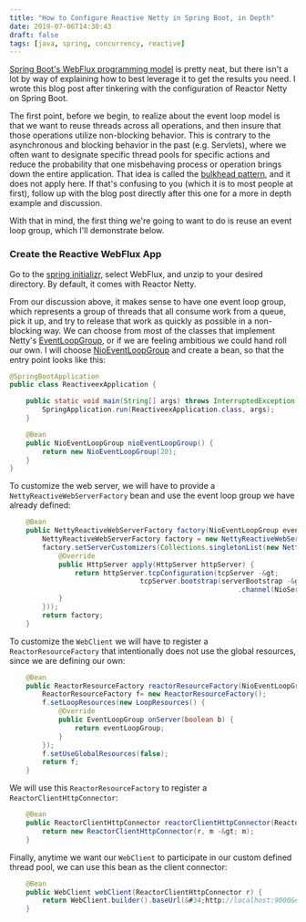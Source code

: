 ```yaml
---
title: "How to Configure Reactive Netty in Spring Boot, in Depth"
date: 2019-07-06T14:30:43
draft: false
tags: [java, spring, concurrency, reactive]
---
```


[Spring Boot&#39;s WebFlux programming model](https://docs.spring.io/spring/docs/current/spring-framework-reference/web-reactive.html) is pretty neat, but there isn&#39;t a lot by way of explaining how to best leverage it to get the results you need. I wrote this blog post after tinkering with the configuration of Reactor Netty on Spring Boot.

The first point, before we begin, to realize about the event loop model is that we want to reuse threads across all operations, and then insure that those operations utilize non-blocking behavior. This is contrary to the asynchronous and blocking behavior in the past (e.g. Servlets), where we often want to designate specific thread pools for specific actions and reduce the probability that one misbehaving process or operation brings down the entire application. That idea is called the [bulkhead pattern](https://docs.microsoft.com/en-us/azure/architecture/patterns/bulkhead), and it does not apply here. If that&#39;s confusing to you (which it is to most people at first), follow up with the blog post directly after this one for a more in depth example and discussion.

With that in mind, the first thing we&#39;re going to want to do is reuse an event loop group, which I&#39;ll demonstrate below.

### Create the Reactive WebFlux App

Go to the [spring initializr](https://start.spring.io/), select WebFlux, and unzip to your desired directory. By default, it comes with Reactor Netty.

From our discussion above, it makes sense to have one event loop group, which represents a group of threads that all consume work from a queue, pick it up, and try to release that work as quickly as possible in a non-blocking way. We can choose from most of the classes that implement Netty&#39;s [EventLoopGroup](https://netty.io/4.0/api/io/netty/channel/EventLoopGroup.html), or if we are feeling ambitious we could hand roll our own. I will choose [NioEventLoopGroup](https://netty.io/4.0/api/io/netty/channel/nio/NioEventLoopGroup.html) and create a bean, so that the entry point looks like this:

```java
@SpringBootApplication
public class ReactiveexApplication {

    public static void main(String[] args) throws InterruptedException {
        SpringApplication.run(ReactiveexApplication.class, args);
    }

    @Bean
    public NioEventLoopGroup nioEventLoopGroup() {
        return new NioEventLoopGroup(20);
    }
}

```

To customize the web server, we will have to provide a `NettyReactiveWebServerFactory` bean and use the event loop group we have already defined:

```java
    @Bean
    public NettyReactiveWebServerFactory factory(NioEventLoopGroup eventLoopGroup) {
        NettyReactiveWebServerFactory factory = new NettyReactiveWebServerFactory();
        factory.setServerCustomizers(Collections.singletonList(new NettyServerCustomizer() {
            @Override
            public HttpServer apply(HttpServer httpServer) {
                return httpServer.tcpConfiguration(tcpServer -&gt;
                                tcpServer.bootstrap(serverBootstrap -&gt; serverBootstrap.group(eventLoopGroup)
                                                        .channel(NioServerSocketChannel.class)));
            }
        }));
        return factory;
    }

```


To customize the `WebClient` we will have to register a `ReactorResourceFactory` that intentionally does not use the global resources, since we are defining our own:

```java
    @Bean
    public ReactorResourceFactory reactorResourceFactory(NioEventLoopGroup eventLoopGroup) {
        ReactorResourceFactory f= new ReactorResourceFactory();
        f.setLoopResources(new LoopResources() {
            @Override
            public EventLoopGroup onServer(boolean b) {
                return eventLoopGroup;
            }
        });
        f.setUseGlobalResources(false);
        return f;
    }

```

We will use this `ReactorResourceFactory` to register a `ReactorClientHttpConnector`:

```java
    @Bean
    public ReactorClientHttpConnector reactorClientHttpConnector(ReactorResourceFactory r) {
        return new ReactorClientHttpConnector(r, m -&gt; m);
    }

```

Finally, anytime we want our `WebClient` to participate in our custom defined thread pool, we can use this bean as the client connector:

```java
    @Bean
    public WebClient webClient(ReactorClientHttpConnector r) {
        return WebClient.builder().baseUrl(&#34;http://localhost:9000&#34;).clientConnector(r).build();
    }

```
